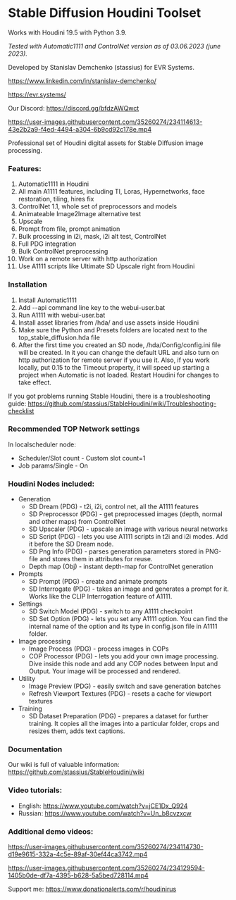 # Stable Diffusion Houdini Toolset

Works with Houdini 19.5 with Python 3.9.

*Tested with Automatic1111 and ControlNet version as of 03.06.2023 (june 2023).*

Developed by Stanislav Demchenko (stassius) for EVR Systems.

https://www.linkedin.com/in/stanislav-demchenko/

https://evr.systems/

Our Discord:
https://discord.gg/bfdzAWQwct

https://user-images.githubusercontent.com/35260274/234114613-43e2b2a9-f4ed-4494-a304-6b9cd92c178e.mp4

Professional set of Houdini digital assets for Stable Diffusion image processing.

### Features:
1. Automatic1111 in Houdini
2. All main A1111 features, including TI, Loras, Hypernetworks, face restoration, tiling, hires fix
4. ControlNet 1.1, whole set of preprocessors and models
5. Animateable Image2Image alternative test
6. Upscale
7. Prompt from file, prompt animation
8. Bulk processing in i2i, mask, i2i alt test, ControlNet
9. Full PDG integration
10. Bulk ControlNet preprocessing
11. Work on a remote server with http authorization
12. Use A1111 scripts like Ultimate SD Upscale right from Houdini

### Installation
1. Install Automatic1111
2. Add --api command line key to the webui-user.bat
3. Run A1111 with webui-user.bat
4. Install asset libraries from /hda/ and use assets inside Houdini
5. Make sure the Python and Presets folders are located next to the top_stable_diffusion.hda file
6. After the first time you created an SD node, /hda/Config/config.ini file will be created. In it you can change the default URL and also turn on http authorization for remote server if you use it. Also, if you work locally, put 0.15 to the Timeout property, it will speed up starting a project when Automatic is not loaded. Restart Houdini for changes to take effect.

If you got problems running Stable Houdini, there is a troubleshooting guide: https://github.com/stassius/StableHoudini/wiki/Troubleshooting-checklist

### Recommended TOP Network settings
In localscheduler node:
- Scheduler/Slot count - Custom slot count=1
- Job params/Single - On

### Houdini Nodes included:
- Generation
  - SD Dream (PDG) - t2i, i2i, control net, all the A1111 features
  - SD Preprocessor (PDG) - get preprocessed images (depth, normal and other maps) from ControlNet
  - SD Upscaler (PDG) - upscale an image with various neural networks
  - SD Script (PDG) - lets you use A1111 scripts in t2i and i2i modes. Add it before the SD Dream node.
  - SD Png Info (PDG) - parses generation parameters stored in PNG-file and stores them in attributes for reuse.
  - Depth map (Obj) - instant depth-map for ControlNet generation
- Prompts
  - SD Prompt (PDG) - create and animate prompts
  - SD Interrogate (PDG) - takes an image and generates a prompt for it. Works like the CLIP Interrogation feature of A1111.
- Settings
  - SD Switch Model (PDG) - switch to any A1111 checkpoint
  - SD Set Option (PDG) - lets you set any A1111 option. You can find the internal name of the option and its type in config.json file in A1111 folder.
- Image processing
  - Image Process (PDG) - process images in COPs
  - COP Processor (PDG) - lets you add your own image processing. Dive inside this node and add any COP nodes between Input and Output. Your image will be processed and rendered.
- Utility
  - Image Preview (PDG) - easily switch and save generation batches
  - Refresh Viewport Textures (PDG) - resets a cache for viewport textures
- Training
  - SD Dataset Preparation (PDG) - prepares a dataset for further training. It copies all the images into a particular folder, crops and resizes them, adds text captions.
  
### Documentation
Our wiki is full of valuable information:
https://github.com/stassius/StableHoudini/wiki

### Video tutorials:
* English:
https://www.youtube.com/watch?v=jCE1Dx_Q924
* Russian:
https://www.youtube.com/watch?v=Un_b8cvzxcw

### Additional demo videos:

https://user-images.githubusercontent.com/35260274/234114730-d19e9615-332a-4c5e-89af-30ef44ca3742.mp4

https://user-images.githubusercontent.com/35260274/234129594-1405b0de-df7a-4395-b628-5a5bed728114.mp4

Support me: https://www.donationalerts.com/r/houdinirus
